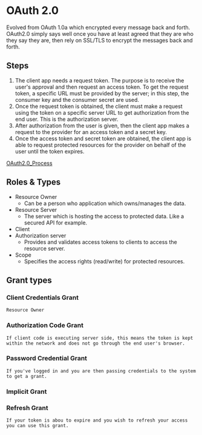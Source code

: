 # OAuth 2.0

Evolved from OAuth 1.0a which encrypted every message back and
forth. OAuth2.0 simply says well once you have at least agreed
that they are who they say they are, then rely on SSL/TLS to
encrypt the messages back and forth.

## Steps

1. The client app needs a request token. The purpose is to
   receive the user's approval and then request an access
   token. To get the request token, a specific URL must be
   provided by the server; in this step, the consumer key and
   the consumer secret are used.
2. Once the request token is obtained, the client must make a
   request using the token on a specific server URL to get
   authorization from the end user. This is the authorization
   server.
3. After authorization from the user is given, then the client
   app makes a request to the provider for an access token and
   a secret key.
4. Once the access token and secret token are obtained, the
   client app is able to request protected resources for the
   provider on behalf of the user until the token expires.

[OAuth2.0_Process](./Pictures/OAuth-Process.PNG)

## Roles & Types

- Resource Owner
  - Can be a person who application which owns/manages the data.
- Resource Server
  - The server which is hosting the access to protected data. Like a secured API for example.
- Client
- Authorization server
  - Provides and validates access tokens to clients to access the resource server.
- Scope
  - Specifies the access rights (read/write) for protected resources.

## Grant types

### Client Credentials Grant

    Resource Owner

### Authorization Code Grant

    If client code is executing server side, this means the token is kept within the network and does not go through the end user's browser.

### Password Credential Grant

    If you've logged in and you are then passing credentials to the system to get a grant.

### Implicit Grant

### Refresh Grant

    If your token is abou to expire and you wish to refresh your access you can use this grant.
